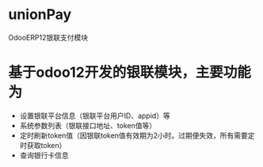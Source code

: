 # unionPay
OdooERP12银联支付模块

# 基于odoo12开发的银联模块，主要功能为
- 设置银联平台信息（银联平台用户ID、appid）等
- 系统参数列表（银联接口地址、token值等）
- 定时刷新token值（因银联token值有效期为2小时。过期便失效，所有需要定时获取token）
- 查询银行卡信息
